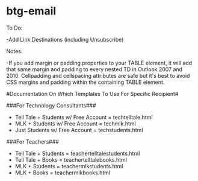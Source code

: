 # btg-email
To Do:

-Add Link Destinations (including Unsubscribe)

Notes:

-If you add margin or padding properties to your TABLE element, it will add that same margin and padding to every nested TD in Outlook 2007 and 2010. Cellpadding and cellspacing attributes are safe but it's best to avoid CSS margins and padding within the containing TABLE element.

#Documentation On Which Templates To Use For Specific Recipient#

###For Technology Consultants###
- Tell Tale + Students w/ Free Account = techtelltale.html
- MLK + Students w/ Free Account = techmlk.html
- Just Students w/ Free Account = techstudents.html

###For Teachers###
- Tell Tale + Students = teachertelltalestudents.html
- Tell Tale + Books = teachertelltalebooks.html
- MLK + Students = teachermlkstudents.html
- MLK + Books = teachermlkbooks.html
